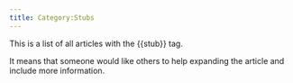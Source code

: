 ```yaml
---
title: Category:Stubs
---
```


This is a list of all articles with the {{stub}} tag.

It means that someone would like others to help expanding the article
and include more information.